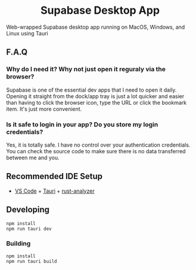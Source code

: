 <h1 align="center">Supabase Desktop App</h1>

Web-wrapped Supabase desktop app running on MacOS, Windows, and Linux using Tauri

## F.A.Q

### Why do I need it? Why not just open it reguraly via the browser?

Supabase is one of the essential dev apps that I need to open it daily. Opening it straight from the dock/app tray is just a lot quicker and easier than having to click the browser icon, type the URL or click the bookmark item. It's just more convenient.

### Is it safe to login in your app? Do you store my login credentials?

Yes, it is totally safe. I have no control over your authentication credentials. You can check the source code to make sure there is no data transferred between me and you.

## Recommended IDE Setup

- [VS Code](https://code.visualstudio.com/) + [Tauri](https://marketplace.visualstudio.com/items?itemName=tauri-apps.tauri-vscode) + [rust-analyzer](https://marketplace.visualstudio.com/items?itemName=rust-lang.rust-analyzer)

## Developing

```
npm install
npm run tauri dev
```

### Building

```
npm install
npm run tauri build
```
